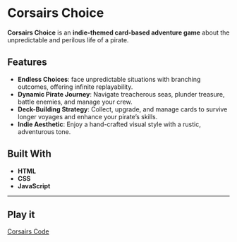 # Corsairs Choice

**Corsairs Choice** is an **indie-themed card-based adventure game** about the unpredictable and perilous life of a pirate.

## Features
- **Endless Choices**: face unpredictable situations with branching outcomes, offering infinite replayability.
- **Dynamic Pirate Journey**: Navigate treacherous seas, plunder treasure, battle enemies, and manage your crew.
- **Deck-Building Strategy**: Collect, upgrade, and manage cards to survive longer voyages and enhance your pirate’s skills.
- **Indie Aesthetic**: Enjoy a hand-crafted visual style with a rustic, adventurous tone.


## Built With
- **HTML** 
- **CSS**  
- **JavaScript**

--- 

## Play it
[Corsairs Code](https://corsairs-choice.vercel.app)

